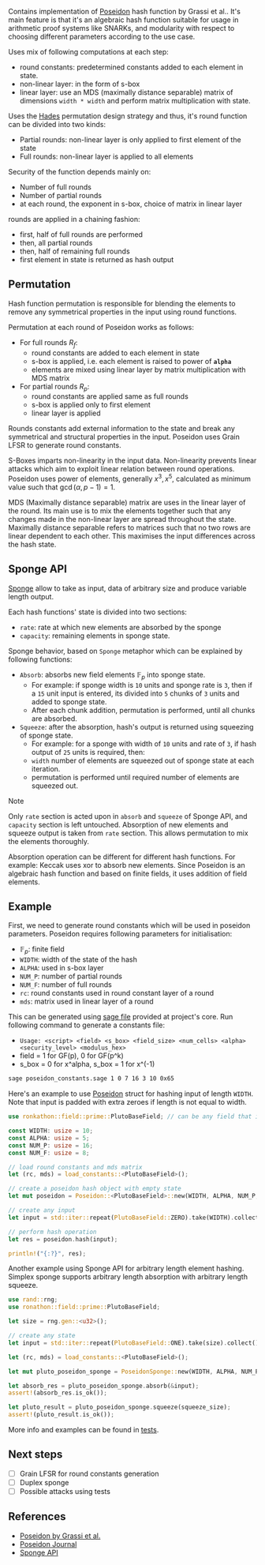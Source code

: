 Contains implementation of [Poseidon](https://eprint.iacr.org/2019/458.pdf) hash function by Grassi et al..
It's main feature is that it's an algebraic hash function suitable for usage in arithmetic proof
systems like SNARKs, and modularity with respect to choosing different parameters according
to the use case.

Uses mix of following computations at each step:
- round constants: predetermined constants added to each element in state.
- non-linear layer: in the form of s-box
- linear layer: use an MDS (maximally distance separable) matrix of dimensions `width * width`
  and perform matrix multiplication with state.

Uses the [Hades](https://eprint.iacr.org/2019/1107) permutation design strategy and thus, it's round function can be divided into two kinds:
- Partial rounds: non-linear layer is only applied to first element of the state
- Full rounds: non-linear layer is applied to all elements

Security of the function depends mainly on:
- Number of full rounds
- Number of partial rounds
- at each round, the exponent in s-box, choice of matrix in linear layer

rounds are applied in a chaining fashion:
- first, half of full rounds are performed
- then, all partial rounds
- then, half of remaining full rounds
- first element in state is returned as hash output

## Permutation

Hash function permutation is responsible for blending the elements to remove any symmetrical properties in the input using round functions.

Permutation at each round of Poseidon works as follows:
- For full rounds $R_f$:
  - round constants are added to each element in state
  - s-box is applied, i.e. each element is raised to power of **`alpha`**
  - elements are mixed using linear layer by matrix multiplication with MDS matrix
- For partial rounds $R_p$:
  - round constants are applied same as full rounds
  - s-box is applied only to first element
  - linear layer is applied

Rounds constants add external information to the state and break any symmetrical and structural properties in the input. Poseidon uses Grain LFSR to generate round constants.

S-Boxes imparts non-linearity in the input data. Non-linearity prevents linear attacks which aim to exploit linear relation between round operations. Poseidon uses power of elements, generally $x^3, x^5$, calculated as minimum value such that $\gcd(\alpha, p-1) = 1$.

MDS (Maximally distance separable) matrix are uses in the linear layer of the round. Its main use is to mix the elements together such that any changes made in the non-linear layer are spread throughout the state. Maximally distance separable refers to matrices such that no two rows are linear dependent to each other. This maximises the input differences across the hash state.

## Sponge API

[Sponge](https://en.wikipedia.org/wiki/Sponge_function) allow to take as input, data of arbitrary size and produce variable length output.

Each hash functions' state is divided into two sections:
- `rate`: rate at which new elements are absorbed by the sponge
- `capacity`: remaining elements in sponge state.

Sponge behavior, based on `Sponge` metaphor which can be explained by following functions:
- `Absorb`: absorbs new field elements $\mathbb{F}_p$ into sponge state.
  - For example: if sponge width is `10` units and sponge rate is `3`, then if a `15` unit input is entered, its divided into `5` chunks of `3` units and added to sponge state.
  - After each chunk addition, permutation is performed, until all chunks are absorbed.
- `Squeeze`: after the absorption, hash's output is returned using squeezing of sponge state.
  - For example: for a sponge with width of `10` units and rate of `3`, if hash output of `25` units is required, then:
  - `width` number of elements are squeezed out of sponge state at each iteration.
  - permutation is performed until required number of elements are squeezed out.

> [!NOTE]
> Only `rate` section is acted upon in `absorb` and `squeeze` of Sponge API, and `capacity` section is left untouched. Absorption of new elements and squeeze output is taken from `rate` section. This allows permutation to mix the elements thoroughly.

Absorption operation can be different for different hash functions. For example: Keccak uses xor to absorb new elements. Since Poseidon is an algebraic hash function and based on finite fields, it uses addition of field elements.

## Example

First, we need to generate round constants which will be used in poseidon parameters. Poseidon requires following parameters for initialisation:

- $\mathbb{F}_p$: finite field
- `WIDTH`: width of the state of the hash
- `ALPHA`: used in s-box layer
- `NUM_P`: number of partial rounds
- `NUM_F`: number of full rounds
- `rc`: round constants used in round constant layer of a round
- `mds`: matrix used in linear layer of a round

This can be generated using [sage file](../../../math/poseidon_constants.sage) provided at project's core. Run following command to generate a constants file:

- `Usage: <script> <field> <s_box> <field_size> <num_cells> <alpha> <security_level> <modulus_hex>`
- field = 1 for GF(p), 0 for GF(p^k)
- s_box = 0 for x^alpha, s_box = 1 for x^(-1)

```sh
sage poseidon_constants.sage 1 0 7 16 3 10 0x65
```

Here's an example to use [Poseidon](./mod.rs) struct for hashing input of length `WIDTH`. Note that input is padded with extra zeroes if length is not equal to width.

```rust
use ronkathon::field::prime::PlutoBaseField; // can be any field that implements FiniteField trait

const WIDTH: usize = 10;
const ALPHA: usize = 5;
const NUM_P: usize = 16;
const NUM_F: usize = 8;

// load round constants and mds matrix
let (rc, mds) = load_constants::<PlutoBaseField>();

// create a poseidon hash object with empty state
let mut poseidon = Poseidon::<PlutoBaseField>::new(WIDTH, ALPHA, NUM_P, NUM_F, rc, mds);

// create any input
let input = std::iter::repeat(PlutoBaseField::ZERO).take(WIDTH).collect();

// perform hash operation
let res = poseidon.hash(input);

println!("{:?}", res);
```

Another example using Sponge API for arbitrary length element hashing. Simplex sponge supports arbitrary length absorption with arbitrary length squeeze.

```rust
use rand::rng;
use ronathon::field::prime::PlutoBaseField;

let size = rng.gen::<u32>();

// create any state
let input = std::iter::repeat(PlutoBaseField::ONE).take(size).collect();

let (rc, mds) = load_constants::<PlutoBaseField>();

let mut pluto_poseidon_sponge = PoseidonSponge::new(WIDTH, ALPHA, NUM_P, NUM_F, rate, rc, mds)

let absorb_res = pluto_poseidon_sponge.absorb(&input);
assert!(absorb_res.is_ok());

let pluto_result = pluto_poseidon_sponge.squeeze(squeeze_size);
assert!(pluto_result.is_ok());
```
More info and examples can be found in [tests](./tests/mod.rs).

## Next steps

- [ ] Grain LFSR for round constants generation
- [ ] Duplex sponge
- [ ] Possible attacks using tests

## References

- [Poseidon by Grassi et al.](https://eprint.iacr.org/2019/458)
- [Poseidon Journal](https://autoparallel.github.io/overview/index.html)
- [Sponge API](https://keccak.team/sponge_duplex.html)
